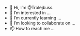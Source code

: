- 👋 Hi, I’m @Trolejbuss
- 👀 I’m interested in ...
- 🌱 I’m currently learning ...
- 💞️ I’m looking to collaborate on ...
- 📫 How to reach me ...

<!---
Trolejbuss/Trolejbuss is a ✨ special ✨ repository because its `README.md` (this file) appears on your GitHub profile.
You can click the Preview link to take a look at your changes.
--->
